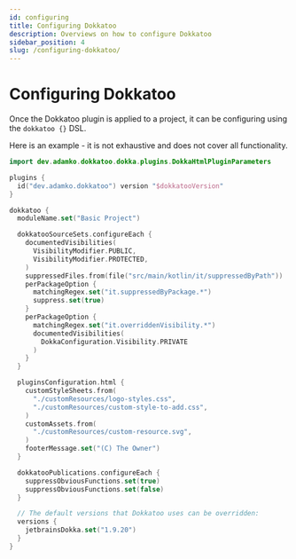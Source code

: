```yaml
---
id: configuring
title: Configuring Dokkatoo
description: Overviews on how to configure Dokkatoo
sidebar_position: 4
slug: /configuring-dokkatoo/
---
```


# Configuring Dokkatoo

Once the Dokkatoo plugin is applied to a project, it can be configuring using the `dokkatoo {}` DSL.

Here is an example - it is not exhaustive and does not cover all functionality.

```kotlin title="build.gradle.kts"
import dev.adamko.dokkatoo.dokka.plugins.DokkaHtmlPluginParameters

plugins {
  id("dev.adamko.dokkatoo") version "$dokkatooVersion"
}

dokkatoo {
  moduleName.set("Basic Project")

  dokkatooSourceSets.configureEach {
    documentedVisibilities(
      VisibilityModifier.PUBLIC,
      VisibilityModifier.PROTECTED,
    )
    suppressedFiles.from(file("src/main/kotlin/it/suppressedByPath"))
    perPackageOption {
      matchingRegex.set("it.suppressedByPackage.*")
      suppress.set(true)
    }
    perPackageOption {
      matchingRegex.set("it.overriddenVisibility.*")
      documentedVisibilities(
        DokkaConfiguration.Visibility.PRIVATE
      )
    }
  }

  pluginsConfiguration.html {
    customStyleSheets.from(
      "./customResources/logo-styles.css",
      "./customResources/custom-style-to-add.css",
    )
    customAssets.from(
      "./customResources/custom-resource.svg",
    )
    footerMessage.set("(C) The Owner")
  }

  dokkatooPublications.configureEach {
    suppressObviousFunctions.set(true)
    suppressObviousFunctions.set(false)
  }

  // The default versions that Dokkatoo uses can be overridden:
  versions {
    jetbrainsDokka.set("1.9.20")
  }
}
```
